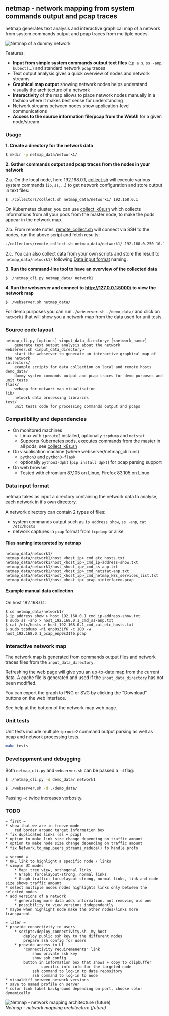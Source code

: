 ## netmap - network mapping from system commands output and pcap traces

netmap generates text analysis and interactive graphical map of a network from system commands output and pcap traces from multiple nodes.

![Netmap of a dummy network](demo_data/dummynet/dummynet.gif)

Features:
* **Input from simple system commands output text files** (`ip a s`, `ss -anp`, `kubectl`...) and standard network `pcap` traces
* Text output analysis gives a quick overview of nodes and network streams
* **Graphical map output** showing network nodes helps understand visually the architecture of a network
* **Interactivity** of the map allows to place network nodes manually in a fashion where it makes best sense for understanding
* Network streams between nodes show application-level communications
* **Access to the source information file/pcap from the WebUI** for a given node/stream

### Usage

**1. Create a directory for the network data**
``` bash
$ mkdir -p netmap_data/network1/
```

**2. Gather commands output and pcap traces from the nodes in your network**

2.a. On the local node, here 192.168.0.1, [collect.sh](collectors/collect.sh) will execute various system commands (`ip`, `ss`, ...) to get network configuration and store output in text files:
``` bash
$ ./collectors/collect.sh netmap_data/network1/ 192.168.0.1
```

On Kubernetes cluster, you can use [collect_k8s.sh](collectors/collect_k8s.sh) which collects informations from all your pods from the master node, to make the pods appear in the network map.

2.b. From remote notes, [remote_collect.sh](collectors/remote_collect.sh) will connect via SSH to the nodes, run the above script and fetch results:
``` bash
./collectors/remote_collect.sh netmap_data/network1/ 192.168.0.250 10.10.10.1
```

2.c. You can also collect data from your own scripts and store the result to `netmap_data/network1/` following [Data input format](#data-input-format) naming.

**3. Run the command-line tool to have an overview of the collected data**

``` bash
$ ./netmap_cli.py netmap_data/ network1
```

**4. Run the webserver and connect to http://127.0.0.1:5000/ to view the network map**

``` bash
$ ./webserver.sh netmap_data/
```

For demo purposes you can run `./webserver.sh ./demo_data/` and click on `network1` that will show you a network map from the data used for unit tests.

### Source code layout

```
netmap_cli.py [options] <input_data_directory> [<network_name>]
	generate text output analysis about the network
webserver.sh <input_data_directory>
	start the webserver to generate an interactive graphical map of the network
collectors/
	example scripts for data collection on local and remote hosts
demo_data/
	dummy system commands output and pcap traces for demo purposes and unit tests
flask/
	webapp for network map visualisation
lib/
	network data processing libraries
test/
	unit tests code for processing commands output and pcaps
```


### Compatibility and dependencies

* On monitored machines
	* Linux with `iproute2` installed, optionally `tcpdump` and `netstat`
	* Supports Kubernetes pods, executes commands from the master in all pods, see [collect_k8s.sh](collectors/collect_k8s.sh)
* On visualisation machine (where webserver/netmap_cli runs)
	* `python3` and `python3-flask`
	* optionally `python3-dpkt` (`pip install dpkt`) for pcap parsing support
* On web browser
	* Tested with chromium 87,105 on Linux, Firefox 83,105 on Linux

### Data input format

netmap takes as input a directory containing the network data to analyse, each network in it's own directory.

A network directory can contain 2 types of files:
* system commands output such as `ip address show`, `ss -anp`, `cat /etc/hosts`
* network captures in `pcap` format from `tcpdump` or alike

#### Files naming interpreted by netmap

```
netmap_data/network1/
netmap_data/network1/host_<host_ip>_cmd_etc_hosts.txt
netmap_data/network1/host_<host_ip>_cmd_ip-address-show.txt
netmap_data/network1/host_<host_ip>_cmd_ss-anp.txt
netmap_data/network1/host_<host_ip>_cmd_netstat-anp.txt
netmap_data/network1/host_<host_ip>_cmd_netmap_k8s_services_list.txt
netmap_data/network1/host_<host_ip>_pcap_<interface>.pcap
```

#### Example manual data collection

On host 192.168.0.1:

```
$ cd netmap_data/network1/
$ ip address show > host_192.168.0.1_cmd_ip-address-show.txt
$ sudo ss -anp > host_192.168.0.1_cmd_ss-anp.txt
$ cat /etc/hosts > host_192.168.0.1_cmd_cat_etc_hosts.txt
$ sudo tcpdump -ni enp0s31f6 -c 100 -w host_192.168.0.1_pcap_enp0s31f6.pcap
```

### Interactive network map

The network map is generated from commands output files and network traces files from the `input_data_directory`.

Refreshing the web page will give you an up-to-date map from the current data. A cache file is generated and used if the `input_data_directory` has not been modified.

You can export the graph to PNG or SVG by clicking the "Download" buttons on the web interface.

See help at the bottom of the network map web page.

### Unit tests

Unit tests include multiple `iproute2` command output parsing as well as pcap and network processing tests.

``` bash
make tests
```

### Developpment and debugging

Both `netmap_cli.py` and `webserver.sh` can be passed a `-d` flag:

``` bash
$ ./netmap_cli.py -d demo_data/ network1
```
``` bash
$ ./webserver.sh -d ./demo_data/
```

Passing `-d` twice increases verbosity.

### TODO

```
= first =
* show that we are in freeze mode
	red border around target information box
* fix duplicated links (ss + pcap)
* option to make link size change depending on traffic amount
* option to make node size change depending on traffic amount
* fix Network.to_map.peers_streams_reduce() to handle proto

= second =
* URL link to highlight a specific node / links
* simple UI modes
    * Map: tree view, orthogonal links
    * Graph: forcelayout-strong, normal links
    * Graph traffic: forcelayout-strong, normal links, link and node size shows traffic amount
* select multiple nodes nodes highlights links only between the selected nodes
* add versions of a network
    * generating more data adds information, not removing old one
    * possibility to view versions independently
* maybe when highlight node make the other nodes/links more transparent

= later =
* provide connectivity to users
	* scripts/deploy_connectivity.sh _my_host
		deploy public ssh key to the different nodes
		prepare ssh config for users
	* provide access in UI
		"connectivity requiremenents" link
			show private ssh key
			show ssh config
		button in information box that shows + copy to clipbuffer
				specific info info for the targeted node
			ssh command to log-in to data repository
			ssh command to log-in to node
* visualdiff between network versions
* save to named profile on server
* color link label background depending on port, choose color dynamically
```

![Netmap - network mapping architecture (future)](https://docs.google.com/drawings/d/e/2PACX-1vQxRSo5YK3rZoOa7cGjR7Dj1CocTuPQyN52Zv-tJJPwUihnAYsOt15G-jwqURSLV6wCqeqQ8Uj-K8gn/pub?w=1440&h=1080)<br/>
_Netmap - network mapping architecture (future)_
